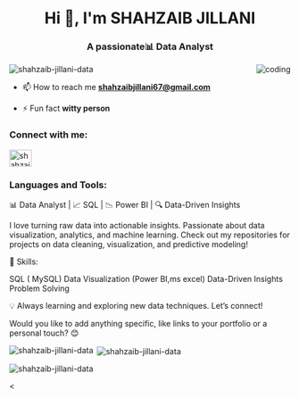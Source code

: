 <h1 align="center">Hi 👋, I'm SHAHZAIB JILLANI</h1>
<h3 align="center">A passionate📊 Data Analyst</h3>
<img align="right" alt="coding" src="https://user-images.githubusercontent.com/55389276/140866485-8fb1c876-9a8f-4d6a-98dc-08c4981eaf70.gif">
<p align="left"> <img src="https://komarev.com/ghpvc/?username=shahzaib-jillani-data&label=Profile%20views&color=0e75b6&style=flat" alt="shahzaib-jillani-data" /> </p>

- 📫 How to reach me **shahzaibjillani67@gmail.com**

- ⚡ Fun fact **witty person**

<h3 align="left">Connect with me:</h3>
<p align="left">
<a href="https://linkedin.com/in/shahzaib jillani" target="blank"><img align="center" src="https://raw.githubusercontent.com/rahuldkjain/github-profile-readme-generator/master/src/images/icons/Social/linked-in-alt.svg" alt="shahzaib jillani" height="30" width="40" /></a>
</p>

<h3 align="left">Languages and Tools:</h3>
<p>📊 Data Analyst | 📈 SQL  | 📉 Power BI | 🔍 Data-Driven Insights

I love turning raw data into actionable insights. Passionate about data visualization, analytics, and machine learning. Check out my repositories for projects on data cleaning, visualization, and predictive modeling!

🚀 Skills:


SQL ( MySQL)
Data Visualization (Power BI,ms excel)
 Data-Driven Insights
 Problem Solving
 

💡 Always learning and exploring new data techniques. Let’s connect!

Would you like to add anything specific, like links to your portfolio or a personal touch? 😊
















</p>

<p><img align="left" src="https://github-readme-stats.vercel.app/api/top-langs?username=shahzaib-jillani-data&show_icons=true&locale=en&layout=compact" alt="shahzaib-jillani-data" /></p>

<p>&nbsp;<img align="center" src="https://github-readme-stats.vercel.app/api?username=shahzaib-jillani-data&show_icons=true&locale=en" alt="shahzaib-jillani-data" /></p>

<p><img align="center" src="https://github-readme-streak-stats.herokuapp.com/?user=shahzaib-jillani-data&" alt="shahzaib-jillani-data" /></p>
<
